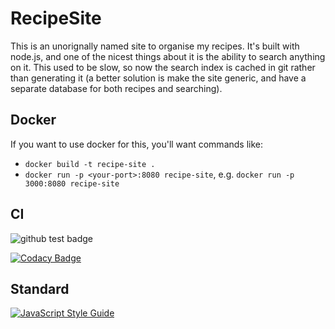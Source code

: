# RecipeSite

This is an unorignally named site to organise my recipes. It's built with node.js, and one of the nicest things about it is the ability to search anything on it. This used to be slow, so now the search index is cached in git rather than generating it (a better solution is make the site generic, and have a separate database for both recipes and searching).

## Docker

If you want to use docker for this, you'll want commands like:

- `docker build -t recipe-site .`
- `docker run -p <your-port>:8080 recipe-site`, e.g. `docker run -p 3000:8080 recipe-site`

## CI

![github test badge](https://github.com/davidcorne/RecipeSite/actions/workflows/docker-image.yml/badge.svg)

[![Codacy Badge](https://api.codacy.com/project/badge/Grade/8e51634dc26e4788af427a28f1c5d369)](https://www.codacy.com/app/davidcorne/RecipeSite?utm_source=github.com&amp;utm_medium=referral&amp;utm_content=davidcorne/RecipeSite&amp;utm_campaign=Badge_Grade)

## Standard

[![JavaScript Style Guide](https://cdn.rawgit.com/standard/standard/master/badge.svg)](https://github.com/standard/standard)
